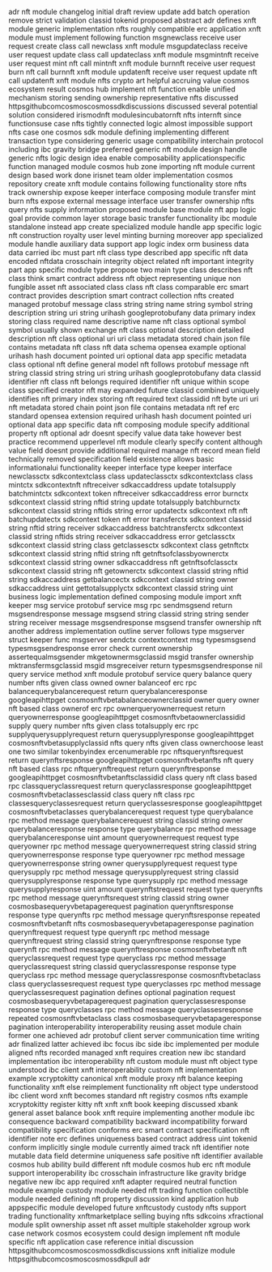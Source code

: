 adr nft module changelog initial draft review update add batch operation remove strict validation classid tokenid proposed abstract adr defines xnft module generic implementation nfts roughly compatible erc application xnft module must implement following function msgnewclass receive user request create class call newclass xnft module msgupdateclass receive user request update class call updateclass xnft module msgmintnft receive user request mint nft call mintnft xnft module burnnft receive user request burn nft call burnnft xnft module updatenft receive user request update nft call updatenft xnft module nfts crypto art helpful accruing value cosmos ecosystem result cosmos hub implement nft function enable unified mechanism storing sending ownership representative nfts discussed httpsgithubcomcosmoscosmossdkdiscussions discussed several potential solution considered irismodnft modulesincubatornft nfts internft since functionsuse case nfts tightly connected logic almost impossible support nfts case one cosmos sdk module defining implementing different transaction type considering generic usage compatibility interchain protocol including ibc gravity bridge preferred generic nft module design handle generic nfts logic design idea enable composability applicationspecific function managed module cosmos hub zone importing nft module current design based work done irisnet team older implementation cosmos repository create xnft module contains following functionality store nfts track ownership expose keeper interface composing module transfer mint burn nfts expose external message interface user transfer ownership nfts query nfts supply information proposed module base module nft app logic goal provide common layer storage basic transfer functionality ibc module standalone instead app create specialized module handle app specific logic nft construction royalty user level minting burning moreover app specialized module handle auxiliary data support app logic index orm business data data carried ibc must part nft class type described app specific nft data encoded nftdata crosschain integrity object related nft important integrity part app specific module type propose two main type class describes nft class think smart contract address nft object representing unique non fungible asset nft associated class class nft class comparable erc smart contract provides description smart contract collection nfts created managed protobuf message class string string name string symbol string description string uri string urihash googleprotobufany data primary index storing class required name descriptive name nft class optional symbol symbol usually shown exchange nft class optional description detailed description nft class optional uri uri class metadata stored chain json file contains metadata nft class nft data schema opensea example optional urihash hash document pointed uri optional data app specific metadata class optional nft define general model nft follows protobuf message nft string classid string string uri string urihash googleprotobufany data classid identifier nft class nft belongs required identifier nft unique within scope class specified creator nft may expanded future classid combined uniquely identifies nft primary index storing nft required text classidid nft byte uri uri nft metadata stored chain point json file contains metadata nft ref erc standard opensea extension required urihash hash document pointed uri optional data app specific data nft composing module specify additional property nft optional adr doesnt specify value data take however best practice recommend upperlevel nft module clearly specify content although value field doesnt provide additional required manage nft record mean field technically removed specification field existence allows basic informationalui functionality keeper interface type keeper interface newclassctx sdkcontextclass class updateclassctx sdkcontextclass class mintctx sdkcontextnft nftreceiver sdkaccaddress update totalsupply batchmintctx sdkcontext token nftreceiver sdkaccaddress error burnctx sdkcontext classid string nftid string update totalsupply batchburnctx sdkcontext classid string nftids string error updatectx sdkcontext nft nft batchupdatectx sdkcontext token nft error transferctx sdkcontext classid string nftid string receiver sdkaccaddress batchtransferctx sdkcontext classid string nftids string receiver sdkaccaddress error getclassctx sdkcontext classid string class getclassesctx sdkcontext class getnftctx sdkcontext classid string nftid string nft getnftsofclassbyownerctx sdkcontext classid string owner sdkaccaddress nft getnftsofclassctx sdkcontext classid string nft getownerctx sdkcontext classid string nftid string sdkaccaddress getbalancectx sdkcontext classid string owner sdkaccaddress uint gettotalsupplyctx sdkcontext classid string uint business logic implementation defined composing module import xnft keeper msg service protobuf service msg rpc sendmsgsend return msgsendresponse message msgsend string classid string string sender string receiver message msgsendresponse msgsend transfer ownership nft another address implementation outline server follows type msgserver struct keeper func msgserver sendctx contextcontext msg typesmsgsend typesmsgsendresponse error check current ownership assertequalmsgsender mkgetownermsgclassid msgid transfer ownership mktransfermsgclassid msgid msgreceiver return typesmsgsendresponse nil query service method xnft module protobuf service query balance query number nfts given class owned owner balanceof erc rpc balancequerybalancerequest return querybalanceresponse googleapihttpget cosmosnftvbetabalanceownerclassid owner query owner nft based class ownerof erc rpc ownerqueryownerrequest return queryownerresponse googleapihttpget cosmosnftvbetaownerclassidid supply query number nfts given class totalsupply erc rpc supplyquerysupplyrequest return querysupplyresponse googleapihttpget cosmosnftvbetasupplyclassid nfts query nfts given class ownerchoose least one two similar tokenbyindex ercenumerable rpc nftsquerynftsrequest return querynftsresponse googleapihttpget cosmosnftvbetanfts nft query nft based class rpc nftquerynftrequest return querynftresponse googleapihttpget cosmosnftvbetanftsclassidid class query nft class based rpc classqueryclassrequest return queryclassresponse googleapihttpget cosmosnftvbetaclassesclassid class query nft class rpc classesqueryclassesrequest return queryclassesresponse googleapihttpget cosmosnftvbetaclasses querybalancerequest request type querybalance rpc method message querybalancerequest string classid string owner querybalanceresponse response type querybalance rpc method message querybalanceresponse uint amount queryownerrequest request type queryowner rpc method message queryownerrequest string classid string queryownerresponse response type queryowner rpc method message queryownerresponse string owner querysupplyrequest request type querysupply rpc method message querysupplyrequest string classid querysupplyresponse response type querysupply rpc method message querysupplyresponse uint amount querynftstrequest request type querynfts rpc method message querynftsrequest string classid string owner cosmosbasequeryvbetapagerequest pagination querynftsresponse response type querynfts rpc method message querynftsresponse repeated cosmosnftvbetanft nfts cosmosbasequeryvbetapageresponse pagination querynftrequest request type querynft rpc method message querynftrequest string classid string querynftresponse response type querynft rpc method message querynftresponse cosmosnftvbetanft nft queryclassrequest request type queryclass rpc method message queryclassrequest string classid queryclassresponse response type queryclass rpc method message queryclassresponse cosmosnftvbetaclass class queryclassesrequest request type queryclasses rpc method message queryclassesrequest pagination defines optional pagination request cosmosbasequeryvbetapagerequest pagination queryclassesresponse response type queryclasses rpc method message queryclassesresponse repeated cosmosnftvbetaclass class cosmosbasequeryvbetapageresponse pagination interoperability interoperability reusing asset module chain former one achieved adr protobuf client server communication time writing adr finalized latter achieved ibc focus ibc side ibc implemented per module aligned nfts recorded managed xnft requires creation new ibc standard implementation ibc interoperability nft custom module must nft object type understood ibc client xnft interoperability custom nft implementation example xcryptokitty canonical xnft module proxy nft balance keeping functionality xnft else reimplement functionality nft object type understood ibc client word xnft becomes standard nft registry cosmos nfts example xcryptokitty register kitty nft xnft xnft book keeping discussed xbank general asset balance book xnft require implementing another module ibc consequence backward compatibility backward incompatibility forward compatibility specification conforms erc smart contract specification nft identifier note erc defines uniqueness based contract address uint tokenid conform implicitly single module currently aimed track nft identifier note mutable data field determine uniqueness safe positive nft identifier available cosmos hub ability build different nft module cosmos hub erc nft module support interoperability ibc crosschain infrastructure like gravity bridge negative new ibc app required xnft adapter required neutral function module example custody module needed nft trading function collectible module needed defining nft property discussion kind application hub appspecific module developed future xnftcustody custody nfts support trading functionality xnftmarketplace selling buying nfts sdkcoins xfractional module split ownership asset nft asset multiple stakeholder xgroup work case network cosmos ecosystem could design implement nft module specific nft application case reference initial discussion httpsgithubcomcosmoscosmossdkdiscussions xnft initialize module httpsgithubcomcosmoscosmossdkpull adr